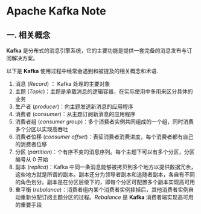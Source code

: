 # Apache Kafka Note

## 一. 相关概念

**Kafka** 是分布式的消息引擎系统，它的主要功能是提供一套完备的消息发布与订阅解决方案。

以下是 **Kafka** 使用过程中经常会遇到和被提及的相关概念和术语.

1. 消息 (*Record*) ： Kafka 处理的主要对象
2. 主题 (*Topic*)：主题是承载消息的逻辑容器，在实际使用中多用来区分具体的业务
3. 生产者 (*producer*)：向主题发送新消息的应用程序
4. 消费者 (*consumer*)：从主题订阅新消息的应用程序
5. 消费者组 (*consumer group*)：多个消费者实例共同组成的一个组，同时消费多个分区以实现高吞吐
6. 消费者位移 (*consumer offset*)：表征消费者消费进度，每个消费者都有自己的消费者位移
7. 分区 (*partition*)：个有序不变的消息序列。每个主题下可以有多个分区，分区编号从 0 开始
8. 副本 (*replica*)：Kafka 中同一条消息能够被拷贝到多个地方以提供数据冗余，这些地方就是所谓的副本。副本还分为领导者副本和追随者副本，各自有不同的角色划分。副本是在分区层级下的，即每个分区可配置多个副本实现高可用
9. 重平衡 (*rebalance*)：消费者组内某个消费者实例挂掉后，其他消费者实例自动重新分配订阅主题分区的过程。*Rebalance* 是 **Kafka** 消费者端实现高可用的重要手段

 

